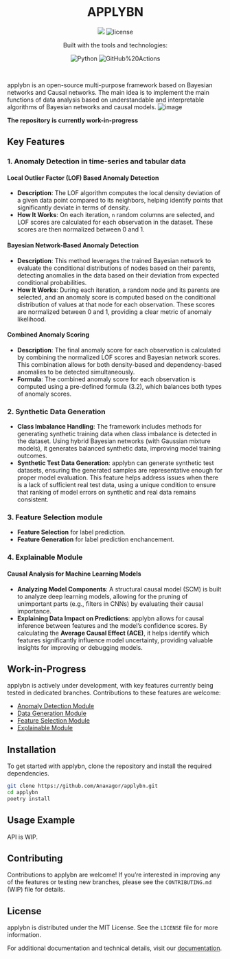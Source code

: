 <p align="center"><h1 align="center">APPLYBN</h1></p>
<p align="center">
	<a href="https://itmo.ru/"><img src="https://raw.githubusercontent.com/aimclub/open-source-ops/43bb283758b43d75ec1df0a6bb4ae3eb20066323/badges/ITMO_badge.svg"></a>
	<img src="https://img.shields.io/github/license/Anaxagor/applybn?style=default&logo=opensourceinitiative&logoColor=white&color=blue" alt="license">
</p>
<p align="center">Built with the tools and technologies:</p>
<p align="center">
	<img src="https://img.shields.io/badge/Python-3776AB.svg?style=default&logo=Python&logoColor=white"alt="Python">
	<img src="https://img.shields.io/badge/GitHub%20Actions-2088FF.svg?style=default&logo=GitHub-Actions&logoColor=white"alt="GitHub%20Actions">
</p>
<br>

applybn is an open-source multi-purpose framework based on Bayesian networks and Causal networks.
The main idea is to implement the main functions of data analysis based on understandable and interpretable algorithms of Bayesian networks and causal models.
![image](https://github.com/user-attachments/assets/996f8e5a-1742-4849-a64f-58b97a4cf17d)


**The repository is currently work-in-progress**

## Key Features
### 1. Anomaly Detection in time-series and tabular data
#### **Local Outlier Factor (LOF) Based Anomaly Detection**
   - **Description**: The LOF algorithm computes the local density deviation of a given data point compared to its neighbors, helping identify points that significantly deviate in terms of density.
   - **How It Works**: On each iteration, `n` random columns are selected, and LOF scores are calculated for each observation in the dataset. These scores are then normalized between 0 and 1.
   
#### **Bayesian Network-Based Anomaly Detection**
   - **Description**: This method leverages the trained Bayesian network to evaluate the conditional distributions of nodes based on their parents, detecting anomalies in the data based on their deviation from expected conditional probabilities.
   - **How It Works**: During each iteration, a random node and its parents are selected, and an anomaly score is computed based on the conditional distribution of values at that node for each observation. These scores are normalized between 0 and 1, providing a clear metric of anomaly likelihood.

#### **Combined Anomaly Scoring**
   - **Description**: The final anomaly score for each observation is calculated by combining the normalized LOF scores and Bayesian network scores. This combination allows for both density-based and dependency-based anomalies to be detected simultaneously.
   - **Formula**: The combined anomaly score for each observation is computed using a pre-defined formula (3.2), which balances both types of anomaly scores.

### 2. **Synthetic Data Generation**
   - **Class Imbalance Handling**: The framework includes methods for generating synthetic training data when class imbalance is detected in the dataset. Using hybrid Bayesian networks (with Gaussian mixture models), it generates balanced synthetic data, improving model training outcomes.
   - **Synthetic Test Data Generation**: applybn can generate synthetic test datasets, ensuring the generated samples are representative enough for proper model evaluation. This feature helps address issues when there is a lack of sufficient real test data, using a unique condition to ensure that ranking of model errors on synthetic and real data remains consistent.


### 3. **Feature Selection module**
  - **Feature Selection** for label prediction.
  - **Feature Generation** for label prediction enchancement.

### 4. **Explainable Module**
#### **Causal Analysis for Machine Learning Models**
   - **Analyzing Model Components**: A structural causal model (SCM) is built to analyze deep learning models, allowing for the pruning of unimportant parts (e.g., filters in CNNs) by evaluating their causal importance.
   - **Explaining Data Impact on Predictions**: applybn allows for causal inference between features and the model’s confidence scores. By calculating the **Average Causal Effect (ACE)**, it helps identify which features significantly influence model uncertainty, providing valuable insights for improving or debugging models.

## Work-in-Progress

applybn is actively under development, with key features currently being tested in dedicated branches. Contributions to these features are welcome:

- [Anomaly Detection Module](https://github.com/Anaxagor/applyBN/tree/anomaly-detection-module)
- [Data Generation Module](https://github.com/Anaxagor/applyBN/tree/data-generation-module)
- [Feature Selection Module](https://github.com/Anaxagor/applyBN/tree/feature-selection-module)
- [Explainable Module](https://github.com/Anaxagor/applyBN/tree/explainable-module)

## Installation

To get started with applybn, clone the repository and install the required dependencies.

```bash
git clone https://github.com/Anaxagor/applybn.git
cd applybn
poetry install
```

## Usage Example

API is WIP.

## Contributing

Contributions to applybn are welcome! If you’re interested in improving any of the features or testing new branches, please see the `CONTRIBUTING.md` (WIP) file for details.

## License

applybn is distributed under the MIT License. See the `LICENSE` file for more information.

For additional documentation and technical details, visit our [documentation](https://anaxagor.github.io/applybn/).
